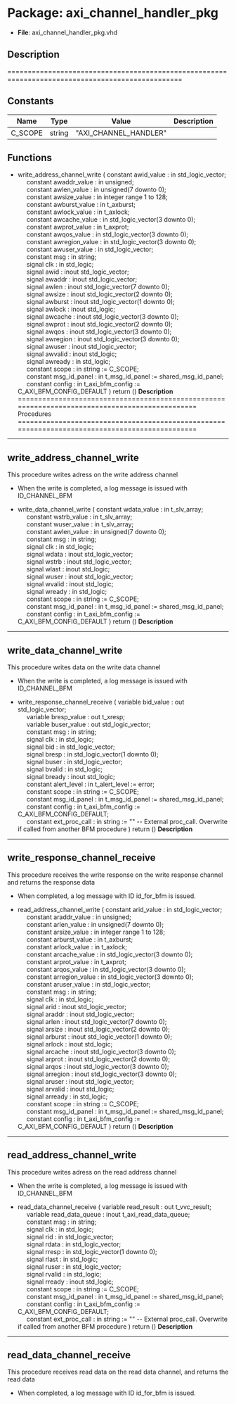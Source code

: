 # Package: axi_channel_handler_pkg

- **File**: axi_channel_handler_pkg.vhd
## Description

=================================================================================================

## Constants

| Name    | Type   | Value                  | Description |
| ------- | ------ | ---------------------- | ----------- |
| C_SCOPE | string |  "AXI_CHANNEL_HANDLER" |             |
## Functions
- write_address_channel_write <font id="function_arguments">( constant awid_value     : in    std_logic_vector;<br><span style="padding-left:20px"> constant awaddr_value   : in    unsigned;<br><span style="padding-left:20px"> constant awlen_value    : in    unsigned(7 downto 0);<br><span style="padding-left:20px"> constant awsize_value   : in    integer range 1 to 128;<br><span style="padding-left:20px"> constant awburst_value  : in    t_axburst;<br><span style="padding-left:20px"> constant awlock_value   : in    t_axlock;<br><span style="padding-left:20px"> constant awcache_value  : in    std_logic_vector(3 downto 0);<br><span style="padding-left:20px"> constant awprot_value   : in    t_axprot;<br><span style="padding-left:20px"> constant awqos_value    : in    std_logic_vector(3 downto 0);<br><span style="padding-left:20px"> constant awregion_value : in    std_logic_vector(3 downto 0);<br><span style="padding-left:20px"> constant awuser_value   : in    std_logic_vector;<br><span style="padding-left:20px"> constant msg            : in    string;<br><span style="padding-left:20px"> signal   clk            : in    std_logic;<br><span style="padding-left:20px"> signal   awid           : inout std_logic_vector;<br><span style="padding-left:20px"> signal   awaddr         : inout std_logic_vector;<br><span style="padding-left:20px"> signal   awlen          : inout std_logic_vector(7 downto 0);<br><span style="padding-left:20px"> signal   awsize         : inout std_logic_vector(2 downto 0);<br><span style="padding-left:20px"> signal   awburst        : inout std_logic_vector(1 downto 0);<br><span style="padding-left:20px"> signal   awlock         : inout std_logic;<br><span style="padding-left:20px"> signal   awcache        : inout std_logic_vector(3 downto 0);<br><span style="padding-left:20px"> signal   awprot         : inout std_logic_vector(2 downto 0);<br><span style="padding-left:20px"> signal   awqos          : inout std_logic_vector(3 downto 0);<br><span style="padding-left:20px"> signal   awregion       : inout std_logic_vector(3 downto 0);<br><span style="padding-left:20px"> signal   awuser         : inout std_logic_vector;<br><span style="padding-left:20px"> signal   awvalid        : inout std_logic;<br><span style="padding-left:20px"> signal   awready        : in    std_logic;<br><span style="padding-left:20px"> constant scope          : in    string                := C_SCOPE;<br><span style="padding-left:20px"> constant msg_id_panel   : in    t_msg_id_panel        := shared_msg_id_panel;<br><span style="padding-left:20px"> constant config         : in    t_axi_bfm_config  := C_AXI_BFM_CONFIG_DEFAULT ) </font> <font id="function_return">return ()</font>
**Description**
===============================================================================================
 Procedures
===============================================================================================
----------------------------------------
 write_address_channel_write
----------------------------------------
 This procedure writes adress on the write address channel
 - When the write is completed, a log message is issued with ID_CHANNEL_BFM

- write_data_channel_write <font id="function_arguments">( constant wdata_value  : in    t_slv_array;<br><span style="padding-left:20px"> constant wstrb_value  : in    t_slv_array;<br><span style="padding-left:20px"> constant wuser_value  : in    t_slv_array;<br><span style="padding-left:20px"> constant awlen_value  : in    unsigned(7 downto 0);<br><span style="padding-left:20px"> constant msg          : in    string;<br><span style="padding-left:20px"> signal   clk          : in    std_logic;<br><span style="padding-left:20px"> signal   wdata        : inout std_logic_vector;<br><span style="padding-left:20px"> signal   wstrb        : inout std_logic_vector;<br><span style="padding-left:20px"> signal   wlast        : inout std_logic;<br><span style="padding-left:20px"> signal   wuser        : inout std_logic_vector;<br><span style="padding-left:20px"> signal   wvalid       : inout std_logic;<br><span style="padding-left:20px"> signal   wready       : in    std_logic;<br><span style="padding-left:20px"> constant scope        : in    string                := C_SCOPE;<br><span style="padding-left:20px"> constant msg_id_panel : in    t_msg_id_panel        := shared_msg_id_panel;<br><span style="padding-left:20px"> constant config       : in    t_axi_bfm_config  := C_AXI_BFM_CONFIG_DEFAULT ) </font> <font id="function_return">return ()</font>
**Description**
----------------------------------------
 write_data_channel_write
----------------------------------------
 This procedure writes data on the write data channel
 - When the write is completed, a log message is issued with ID_CHANNEL_BFM

- write_response_channel_receive <font id="function_arguments">( variable bid_value      : out   std_logic_vector;<br><span style="padding-left:20px"> variable bresp_value    : out   t_xresp;<br><span style="padding-left:20px"> variable buser_value    : out   std_logic_vector;<br><span style="padding-left:20px"> constant msg            : in    string;<br><span style="padding-left:20px"> signal   clk            : in    std_logic;<br><span style="padding-left:20px"> signal   bid            : in    std_logic_vector;<br><span style="padding-left:20px"> signal   bresp          : in    std_logic_vector(1 downto 0);<br><span style="padding-left:20px"> signal   buser          : in    std_logic_vector;<br><span style="padding-left:20px"> signal   bvalid         : in    std_logic;<br><span style="padding-left:20px"> signal   bready         : inout std_logic;<br><span style="padding-left:20px"> constant alert_level    : in    t_alert_level         := error;<br><span style="padding-left:20px"> constant scope          : in    string                := C_SCOPE;<br><span style="padding-left:20px"> constant msg_id_panel   : in    t_msg_id_panel        := shared_msg_id_panel;<br><span style="padding-left:20px"> constant config         : in    t_axi_bfm_config      := C_AXI_BFM_CONFIG_DEFAULT;<br><span style="padding-left:20px"> constant ext_proc_call  : in    string                := ""  -- External proc_call. Overwrite if called from another BFM procedure ) </font> <font id="function_return">return ()</font>
**Description**
----------------------------------------
 write_response_channel_receive
----------------------------------------
 This procedure receives the write response on the write response channel
 and returns the response data
 - When completed, a log message with ID id_for_bfm is issued.

- read_address_channel_write <font id="function_arguments">( constant arid_value     : in    std_logic_vector;<br><span style="padding-left:20px"> constant araddr_value   : in    unsigned;<br><span style="padding-left:20px"> constant arlen_value    : in    unsigned(7 downto 0);<br><span style="padding-left:20px"> constant arsize_value   : in    integer range 1 to 128;<br><span style="padding-left:20px"> constant arburst_value  : in    t_axburst;<br><span style="padding-left:20px"> constant arlock_value   : in    t_axlock;<br><span style="padding-left:20px"> constant arcache_value  : in    std_logic_vector(3 downto 0);<br><span style="padding-left:20px"> constant arprot_value   : in    t_axprot;<br><span style="padding-left:20px"> constant arqos_value    : in    std_logic_vector(3 downto 0);<br><span style="padding-left:20px"> constant arregion_value : in    std_logic_vector(3 downto 0);<br><span style="padding-left:20px"> constant aruser_value   : in    std_logic_vector;<br><span style="padding-left:20px"> constant msg            : in    string;<br><span style="padding-left:20px"> signal   clk            : in    std_logic;<br><span style="padding-left:20px"> signal   arid           : inout std_logic_vector;<br><span style="padding-left:20px"> signal   araddr         : inout std_logic_vector;<br><span style="padding-left:20px"> signal   arlen          : inout std_logic_vector(7 downto 0);<br><span style="padding-left:20px"> signal   arsize         : inout std_logic_vector(2 downto 0);<br><span style="padding-left:20px"> signal   arburst        : inout std_logic_vector(1 downto 0);<br><span style="padding-left:20px"> signal   arlock         : inout std_logic;<br><span style="padding-left:20px"> signal   arcache        : inout std_logic_vector(3 downto 0);<br><span style="padding-left:20px"> signal   arprot         : inout std_logic_vector(2 downto 0);<br><span style="padding-left:20px"> signal   arqos          : inout std_logic_vector(3 downto 0);<br><span style="padding-left:20px"> signal   arregion       : inout std_logic_vector(3 downto 0);<br><span style="padding-left:20px"> signal   aruser         : inout std_logic_vector;<br><span style="padding-left:20px"> signal   arvalid        : inout std_logic;<br><span style="padding-left:20px"> signal   arready        : in    std_logic;<br><span style="padding-left:20px"> constant scope          : in    string                := C_SCOPE;<br><span style="padding-left:20px"> constant msg_id_panel   : in    t_msg_id_panel        := shared_msg_id_panel;<br><span style="padding-left:20px"> constant config         : in    t_axi_bfm_config      := C_AXI_BFM_CONFIG_DEFAULT ) </font> <font id="function_return">return ()</font>
**Description**
----------------------------------------
 read_address_channel_write
----------------------------------------
 This procedure writes adress on the read address channel
 - When the write is completed, a log message is issued with ID_CHANNEL_BFM

- read_data_channel_receive <font id="function_arguments">( variable read_result      : out   t_vvc_result;<br><span style="padding-left:20px"> variable read_data_queue  : inout t_axi_read_data_queue;<br><span style="padding-left:20px"> constant msg              : in    string;<br><span style="padding-left:20px"> signal   clk              : in    std_logic;<br><span style="padding-left:20px"> signal   rid              : in    std_logic_vector;<br><span style="padding-left:20px"> signal   rdata            : in    std_logic_vector;<br><span style="padding-left:20px"> signal   rresp            : in    std_logic_vector(1 downto 0);<br><span style="padding-left:20px"> signal   rlast            : in    std_logic;<br><span style="padding-left:20px"> signal   ruser            : in    std_logic_vector;<br><span style="padding-left:20px"> signal   rvalid           : in    std_logic;<br><span style="padding-left:20px"> signal   rready           : inout std_logic;<br><span style="padding-left:20px"> constant scope            : in    string                := C_SCOPE;<br><span style="padding-left:20px"> constant msg_id_panel     : in    t_msg_id_panel        := shared_msg_id_panel;<br><span style="padding-left:20px"> constant config           : in    t_axi_bfm_config  := C_AXI_BFM_CONFIG_DEFAULT;<br><span style="padding-left:20px"> constant ext_proc_call    : in    string                := ""  -- External proc_call. Overwrite if called from another BFM procedure ) </font> <font id="function_return">return ()</font>
**Description**
----------------------------------------
 read_data_channel_receive
----------------------------------------
 This procedure receives read data on the read data channel,
 and returns the read data
 - When completed, a log message with ID id_for_bfm is issued.

